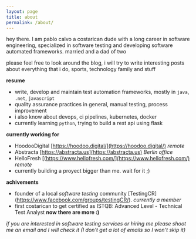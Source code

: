 ```yaml
---
layout: page
title: about
permalink: /about/
---
```


hey there. I am pablo calvo a costarican dude with a long career in software engineering, specialized in software testing and developing software automated frameworks. married and a dad of two

please feel free to look around the blog, i will try to write interesting posts about everything that i do, sports, technology
family and stuff

**resume**

- write, develop and maintain test automation frameworks, mostly in `java`, `.net`, `javascript`
- quality assurance practices in general, manual testing, process improvement
- i also know about devops, ci pipelines, kubernetes, docker
- currently learning `python`, trying to build a rest api using flask


**currently working for**
- HoodooDigital [https://hoodoo.digital/](https://hoodoo.digital/) *remote*
- Abstracta [https://abstracta.us](https://abstracta.us) *Berlin office*
- HelloFresh [(https://www.hellofresh.com/](https://www.hellofresh.com/) *remote*
- currently building a proyect bigger than me. wait for it ;)

**achivements**

- founder of a local *software testing* community [TestingCR] (https://www.facebook.com/groups/testingCR/). _currently a member_
- first costarican to get certified as ISTQB: Advanced Level - Technical Test Analyst **now there are more :)**


*if you are interested in software testing services or hiring me please shoot me an email and I will check it (I don't get a lot of emails so I won't skip it)*


